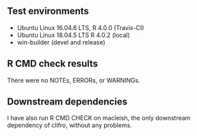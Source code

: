 ## Test environments
* Ubuntu Linux 16.04.6 LTS, R 4.0.0 (Travis-CI)
* Ubuntu Linux 18.04.5 LTS R 4.0.2 (local)
* win-builder (devel and release)

## R CMD check results

There were no NOTEs, ERRORs, or WARNINGs.

## Downstream dependencies
I have also run R CMD CHECK on macleish, the only downstream dependency of 
clifro, without any problems.
